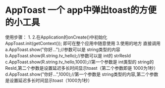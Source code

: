 # AppToast  一个 app中弹出toast的方便的小工具

使用步骤：
1.
2.在Application的onCreate()中初始化
AppToast.init(getContext());
即可在整个应用中随意使用
3.使用的地方  直接调用  
a.AppToast.show("你好...");//参数可以是 string类型的内容
b.AppToast.show(R.string.tv_hello);//参数可以是 int的 strResId
c.AppToast.show(R.string.tv_hello,1000);//第一个参数是 int类型的 string的ResId,第二个参数是设置延迟多长时间显示toast（第二个参数即是  1000为1秒）
d.AppToast.show("你好...",1000);//第一个参数是 string类型的内容,第二个参数是设置延迟多长时间显示toast（1000为1秒）
